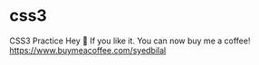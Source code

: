 # css3
CSS3 Practice
Hey 👋 If you like it. You can now buy me a coffee! 
https://www.buymeacoffee.com/syedbilal
